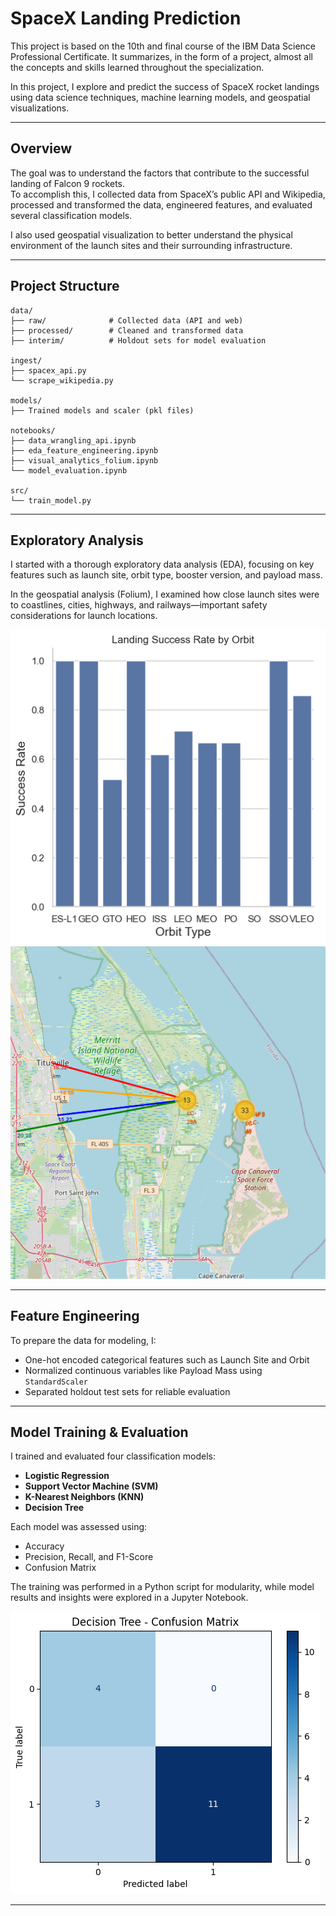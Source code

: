 # SpaceX Landing Prediction

This project is based on the 10th and final course of the IBM Data Science Professional Certificate. It summarizes, in the form of a project, almost all the concepts and skills learned throughout the specialization.

In this project, I explore and predict the success of SpaceX rocket landings using data science techniques, machine learning models, and geospatial visualizations.  

---

## Overview

The goal was to understand the factors that contribute to the successful landing of Falcon 9 rockets.  
To accomplish this, I collected data from SpaceX’s public API and Wikipedia, processed and transformed the data, engineered features, and evaluated several classification models.

I also used geospatial visualization to better understand the physical environment of the launch sites and their surrounding infrastructure.

---

## Project Structure

```
data/
├── raw/              # Collected data (API and web)
├── processed/        # Cleaned and transformed data
├── interim/          # Holdout sets for model evaluation

ingest/
├── spacex_api.py
└── scrape_wikipedia.py

models/
├── Trained models and scaler (pkl files)

notebooks/
├── data_wrangling_api.ipynb
├── eda_feature_engineering.ipynb
├── visual_analytics_folium.ipynb
└── model_evaluation.ipynb

src/
└── train_model.py
```

---

## Exploratory Analysis

I started with a thorough exploratory data analysis (EDA), focusing on key features such as launch site, orbit type, booster version, and payload mass.

In the geospatial analysis (Folium), I examined how close launch sites were to coastlines, cities, highways, and railways—important safety considerations for launch locations.

![Orbit Success](images/orbit_success.png)  
![Launch Sites Map](images/folium_map.png)

---

## Feature Engineering

To prepare the data for modeling, I:

- One-hot encoded categorical features such as Launch Site and Orbit
- Normalized continuous variables like Payload Mass using `StandardScaler`
- Separated holdout test sets for reliable evaluation

---

## Model Training & Evaluation

I trained and evaluated four classification models:

- **Logistic Regression**
- **Support Vector Machine (SVM)**
- **K-Nearest Neighbors (KNN)**
- **Decision Tree**

Each model was assessed using:

- Accuracy
- Precision, Recall, and F1-Score
- Confusion Matrix

The training was performed in a Python script for modularity, while model results and insights were explored in a Jupyter Notebook.

![Confusion Matrix](images/confusion_matrix_tree.png)

---